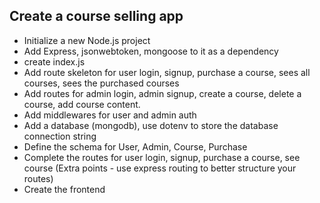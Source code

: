 ## Create a course selling app

 - Initialize a new Node.js project
 - Add Express, jsonwebtoken, mongoose to it as a dependency
 - create index.js
 - Add route skeleton for user login, signup, purchase a course, sees all courses, sees the purchased courses
 - Add routes for admin login, admin signup, create a course, delete a course, add course content.
 - Add middlewares for user and admin auth
 - Add a database (mongodb), use dotenv to store the database connection string
 - Define the schema for User, Admin, Course, Purchase
 - Complete the routes for user login, signup, purchase a course, see course (Extra points - use express routing to better structure your routes)
 - Create the frontend